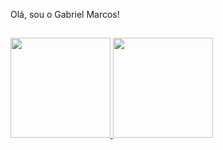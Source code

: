Olá, sou o Gabriel Marcos!
##
<div align="left">
  <a href="https://github.com/Gabriell1507">
  <img height="160em" src="https://github-readme-stats.vercel.app/api?username=Gabriell1507&show_icons=true&theme=white&include_all_commits=true&count_private=true"/>
  <img height="160em" src="https://github-readme-stats.vercel.app/api/top-langs/?username=Gabriell1507&layout=compact&langs_count=7&theme=white"/>
</div>

